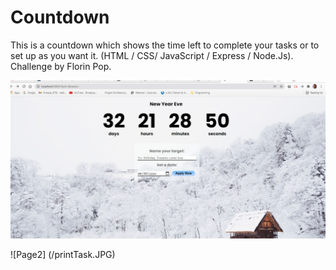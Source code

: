 # Countdown

This is a countdown which shows the time left to complete your tasks or to set up as you want it. (HTML / CSS/ JavaScript / Express / Node.Js). Challenge by Florin Pop.

![Page](/printHome.JPG)

![Page2] (/printTask.JPG)
